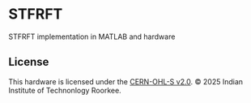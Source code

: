 # STFRFT
STFRFT implementation in MATLAB and hardware

## License
This hardware is licensed under the [CERN-OHL-S v2.0](https://ohwr.org/project/cernohl/wikis/CERN-OHL-version-2).
© 2025 Indian Institute of Technonlogy Roorkee.
